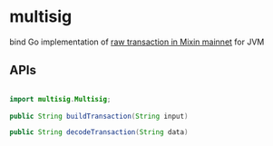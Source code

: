 # multisig

bind Go implementation of [raw transaction in Mixin mainnet](https://github.com/MixinNetwork/multisig-bot/tree/main/common) for JVM

## APIs
```java

import multisig.Multisig;
        
public String buildTransaction(String input)

public String decodeTransaction(String data)
```